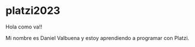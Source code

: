 # platzi2023

Hola como va!!

Mi nombre es Daniel Valbuena y estoy aprendiendo a programar con Platzi.